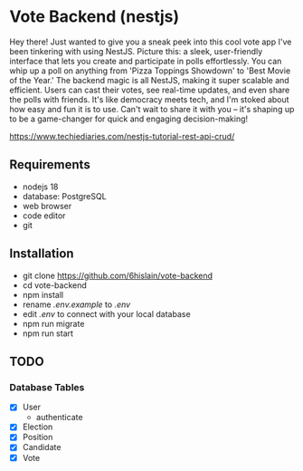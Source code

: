# Vote Backend (nestjs)

Hey there! Just wanted to give you a sneak peek into this cool vote app I've been tinkering with using NestJS. Picture this: a sleek, user-friendly interface that lets you create and participate in polls effortlessly. You can whip up a poll on anything from 'Pizza Toppings Showdown' to 'Best Movie of the Year.' The backend magic is all NestJS, making it super scalable and efficient. Users can cast their votes, see real-time updates, and even share the polls with friends. It's like democracy meets tech, and I'm stoked about how easy and fun it is to use. Can't wait to share it with you – it's shaping up to be a game-changer for quick and engaging decision-making!

https://www.techiediaries.com/nestjs-tutorial-rest-api-crud/

## Requirements

- nodejs 18
- database: PostgreSQL
- web browser
- code editor
- git

## Installation

- git clone https://github.com/6hislain/vote-backend
- cd vote-backend
- npm install
- rename _.env.example_ to _.env_
- edit _.env_ to connect with your local database
- npm run migrate
- npm run start

## TODO

### Database Tables

- [x] User
  - authenticate
- [x] Election
- [x] Position
- [x] Candidate
- [x] Vote
